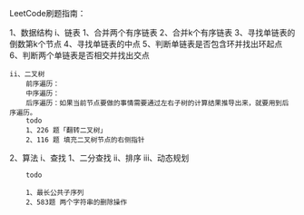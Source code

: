 LeetCode刷题指南：

1、数据结构
    i、链表
        1、合并两个有序链表
        2、合并k个有序链表
        3、寻找单链表的倒数第k个节点
        4、寻找单链表的中点
        5、判断单链表是否包含环并找出环起点
        6、判断两个单链表是否相交并找出交点        
        
    ii、二叉树
        前序遍历：
        中序遍历：
        后序遍历：如果当前节点要做的事情需要通过左右子树的计算结果推导出来，就要用到后序遍历。
        todo
        1、226 题「翻转二叉树」
        2、116 题 填充二叉树节点的右侧指针

2、算法
    i、查找
        1、二分查找
    ii、排序
    iii、动态规划
    
        todo
        
        1、最长公共子序列
        2、583题 两个字符串的删除操作